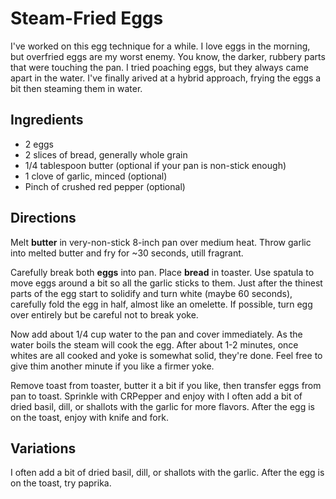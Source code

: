 # Steam-Fried Eggs

I've worked on this egg technique for a while. I love eggs in the morning, but overfried eggs are my worst enemy. You know, the darker, rubbery parts that were touching the pan. I tried poaching eggs, but they always came apart in the water. I've finally arived at a hybrid approach, frying the eggs a bit then steaming them in water.

## Ingredients

* 2 eggs
* 2 slices of bread, generally whole grain
* 1/4 tablespoon butter (optional if your pan is non-stick enough)
* 1 clove of garlic, minced (optional)
* Pinch of crushed red pepper (optional)

## Directions

Melt **butter** in very-non-stick 8-inch pan over medium heat. Throw garlic into melted butter and fry for ~30 seconds, utill fragrant.

Carefully break both **eggs** into pan. Place **bread** in toaster. Use spatula to move eggs around a bit so all the garlic sticks to them. Just after the thinest parts of the egg start to solidify and turn white (maybe 60 seconds), carefully fold the egg in half, almost like an omelette. If possible, turn egg over entirely but be careful not to break yoke.

Now add about 1/4 cup water to the pan and cover immediately. As the water boils the steam will cook the egg. After about 1-2 minutes, once whites are all cooked and yoke is somewhat solid, they're done. Feel free to give thim another minute if you like a firmer yoke.

Remove toast from toaster, butter it a bit if you like, then transfer eggs from pan to toast. Sprinkle with CRPepper and enjoy with
I often add a bit of dried basil, dill, or shallots with the garlic for more flavors. After the egg is on the toast, enjoy with knife and fork.

## Variations

I often add a bit of dried basil, dill, or shallots with the garlic. After the egg is on the toast, try paprika.
